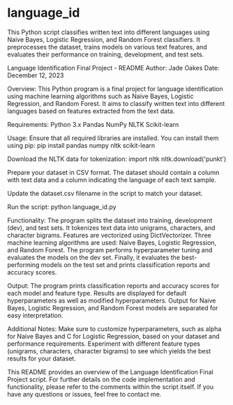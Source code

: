 # language_id
This Python script classifies written text into different languages using Naive Bayes, Logistic Regression, and Random Forest classifiers. It preprocesses the dataset, trains models on various text features, and evaluates their performance on training, development, and test sets.

Language Identification Final Project - README
Author: Jade Oakes
Date: December 12, 2023

Overview:
This Python program is a final project for language identification using machine learning algorithms such as Naive Bayes, Logistic Regression, and Random Forest. It aims to classify written text into different languages based on features extracted from the text data.

Requirements:
Python 3.x
Pandas
NumPy
NLTK
Scikit-learn

Usage:
Ensure that all required libraries are installed. You can install them using pip:
pip install pandas numpy nltk scikit-learn

Download the NLTK data for tokenization:
import nltk
nltk.download('punkt')

Prepare your dataset in CSV format. The dataset should contain a column with text data and a column indicating the language of each text sample.

Update the dataset.csv filename in the script to match your dataset.

Run the script:
python language_id.py

Functionality:
The program splits the dataset into training, development (dev), and test sets.
It tokenizes text data into unigrams, characters, and character bigrams.
Features are vectorized using DictVectorizer.
Three machine learning algorithms are used: Naive Bayes, Logistic Regression, and Random Forest.
The program performs hyperparameter tuning and evaluates the models on the dev set.
Finally, it evaluates the best-performing models on the test set and prints classification reports and accuracy scores.

Output:
The program prints classification reports and accuracy scores for each model and feature type.
Results are displayed for default hyperparameters as well as modified hyperparameters.
Output for Naive Bayes, Logistic Regression, and Random Forest models are separated for easy interpretation.

Additional Notes:
Make sure to customize hyperparameters, such as alpha for Naive Bayes and C for Logistic Regression, based on your dataset and performance requirements.
Experiment with different feature types (unigrams, characters, character bigrams) to see which yields the best results for your dataset.


This README provides an overview of the Language Identification Final Project script. For further details on the code implementation and functionality, please refer to the comments within the script itself. If you have any questions or issues, feel free to contact me.
